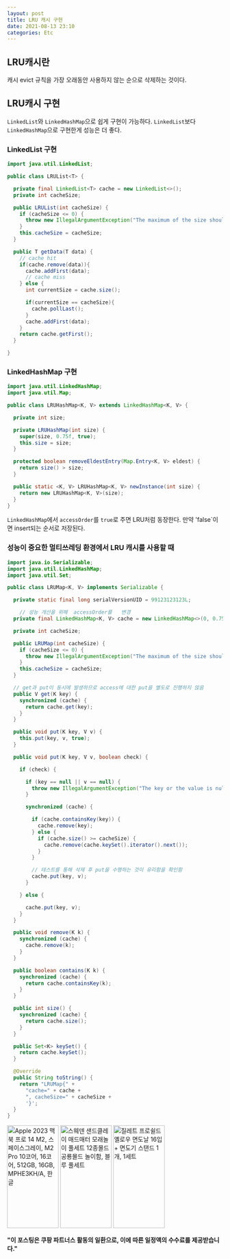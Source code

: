 ```yaml
---
layout: post
title: LRU 캐시 구현
date: 2021-08-13 23:10
categories: Etc
---
```


## LRU캐시란
캐시 evict 규칙을 가장 오래동안 사용하지 않는 순으로 삭제하는 것이다.

## LRU캐시 구현
`LinkedList`와 `LinkedHashMap`으로 쉽게 구현이 가능하다.
`LinkedList`보다 `LinkedHashMap`으로 구현한게 성능은 더 좋다.

### LinkedList 구현

```java
import java.util.LinkedList;

public class LRUList<T> {

  private final LinkedList<T> cache = new LinkedList<>();
  private int cacheSize;

  public LRUList(int cacheSize) {
    if (cacheSize <= 0) {
      throw new IllegalArgumentException("The maximum of the size should be a positive integer.");
    }
    this.cacheSize = cacheSize;
  }

  public T getData(T data) {
    // cache hit
    if(cache.remove(data)){
      cache.addFirst(data);
      // cache miss
    } else {
      int currentSize = cache.size();

      if(currentSize == cacheSize){
        cache.pollLast();
      }
      cache.addFirst(data);
    }
    return cache.getFirst();
  }

}
```

### LinkedHashMap 구현

```java
import java.util.LinkedHashMap;
import java.util.Map;

public class LRUHashMap<K, V> extends LinkedHashMap<K, V> {

  private int size;

  private LRUHashMap(int size) {
    super(size, 0.75f, true);
    this.size = size;
  }

  protected boolean removeEldestEntry(Map.Entry<K, V> eldest) {
    return size() > size;
  }

  public static <K, V> LRUHashMap<K, V> newInstance(int size) {
    return new LRUHashMap<K, V>(size);
  }
}
```

`LinkedHashMap`에서 `accessOrder`를 `true`로 주면 LRU처럼 동장한다. 만약 'false`이면 insert되는 순서로 저장된다.

### 성능이 중요한 멀티쓰레딩 환경에서 LRU 캐시를 사용할 때


```java
import java.io.Serializable;
import java.util.LinkedHashMap;
import java.util.Set;

public class LRUMap<K, V> implements Serializable {

  private static final long serialVersionUID = 99123123123L;

	// 성능 개선을 위해  accessOrder를   변경
  private final LinkedHashMap<K, V> cache = new LinkedHashMap<>(0, 0.75f, false); 

  private int cacheSize;

  public LRUMap(int cacheSize) {
    if (cacheSize <= 0) {
      throw new IllegalArgumentException("The maximum of the size should be a positive integer.");
    }
    this.cacheSize = cacheSize;
  }

  // get과 put이 동시에 발생하므로 access에 대한 put을 별도로 진행하지 않음
  public V get(K key) {
    synchronized (cache) {
      return cache.get(key);
    }
  }

  public void put(K key, V v) {
    this.put(key, v, true);
  }

  public void put(K key, V v, boolean check) {

    if (check) {

      if (key == null || v == null) {
        throw new IllegalArgumentException("The key or the value is null.");
      }

      synchronized (cache) {

        if (cache.containsKey(key)) {
          cache.remove(key);
        } else {
          if (cache.size() >= cacheSize) {
            cache.remove(cache.keySet().iterator().next());
          }
        }

        // 테스트를 통해 삭제 후 put을 수행하는 것이 유리함을 확인함
        cache.put(key, v);
      }

    } else {

      cache.put(key, v);
    }
  }

  public void remove(K k) {
    synchronized (cache) {
      cache.remove(k);
    }
  }

  public boolean contains(K k) {
    synchronized (cache) {
      return cache.containsKey(k);
    }
  }

  public int size() {
    synchronized (cache) {
      return cache.size();
    }
  }

  public Set<K> keySet() {
    return cache.keySet();
  }

  @Override
  public String toString() {
    return "LRUMap{" +
      "cache=" + cache +
      ", cacheSize=" + cacheSize +
      '}';
  }
}
```


<a href="https://link.coupang.com/a/4VP1y" target="_blank" referrerpolicy="unsafe-url"><img src="https://image10.coupangcdn.com/image/affiliate/banner/232387438fe2aba55918ca0f0d011fa5@2x.jpg" alt="Apple 2023 맥북 프로 14 M2, 스페이스그레이, M2 Pro 10코어, 16코어, 512GB, 16GB, MPHE3KH/A, 한글" width="120" height="240"></a>
<a href="https://link.coupang.com/a/4VTnK" target="_blank" referrerpolicy="unsafe-url"><img src="https://image13.coupangcdn.com/image/affiliate/banner/3d5ea43b9d33540c94f87ed15b21d715@2x.jpg" alt="스웨덴 샌드클레이 매드매터 모래놀이 풀세트 12종몰드 공룡몰드 놀이함, 블루 풀세트" width="120" height="240"></a>
<a href="https://link.coupang.com/a/4VVg2" target="_blank" referrerpolicy="unsafe-url"><img src="https://image10.coupangcdn.com/image/affiliate/banner/7287448be85f46f4aaa5706ca383d27d@2x.jpg" alt="질레트 프로쉴드 옐로우 면도날 16입 + 면도기 스탠드 1개, 1세트" width="120" height="240"></a>

**"이 포스팅은 쿠팡 파트너스 활동의 일환으로, 이에 따른 일정액의 수수료를 제공받습니다."**
